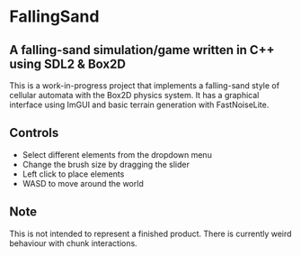 # FallingSand
## A falling-sand simulation/game written in C++ using SDL2 & Box2D

This is a work-in-progress project that implements a falling-sand style of cellular automata with the Box2D physics system. It has a graphical interface using ImGUI and basic terrain generation with FastNoiseLite.

## Controls
- Select different elements from the dropdown menu
- Change the brush size by dragging the slider
- Left click to place elements
- WASD to move around the world

## Note
This is not intended to represent a finished product. There is currently weird behaviour with chunk interactions.
